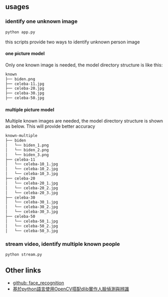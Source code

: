 ## usages

### identify one unknown image

```bash
python app.py
```

this scripts provide two ways to identify unknown person image

#### one picture model

Only one known image is needed, the model directory structure is like this:

```bash
known
├── biden.png
├── celeba-11.jpg
├── celeba-20.jpg
├── celeba-30.jpg
├── celeba-50.jpg
```

#### multiple picture model

Multiple known images are needed, the model directory structure is shown as below. This will provide better accuracy

```bash
known-multiple
├── biden
│   └── biden_1.png
│   └── biden_2.png
│   └── biden_3.png
├── celeba-11
│   └── celeba-10_1.jpg
│   └── celeba-10_2.jpg
│   └── celeba-10_3.jpg
├── celeba-20
│   └── celeba-20_1.jpg
│   └── celeba-20_2.jpg
│   └── celeba-20_3.jpg
├── celeba-30
│   └── celeba-30_1.jpg
│   └── celeba-30_2.jpg
│   └── celeba-30_3.jpg
├── celeba-50
│   └── celeba-50_1.jpg
│   └── celeba-50_2.jpg
│   └── celeba-50_3.jpg
```

### stream video, identify multiple known people

```bash
python stream.py
```

## Other links

- [github: face_recognition](https://github.com/ageitgey/face_recognition)
- [基於python語言使用OpenCV搭配dlib實作人臉偵測與辨識](https://www.tpisoftware.com/tpu/articleDetails/950)
